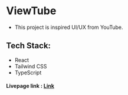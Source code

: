 # ViewTube

- This project is inspired UI/UX from YouTube.

## Tech Stack:
- React
- Tailwind CSS
- TypeScript

#### Livepage link : <a href="https://viewtube-app-alpha.vercel.app">Link</a>
